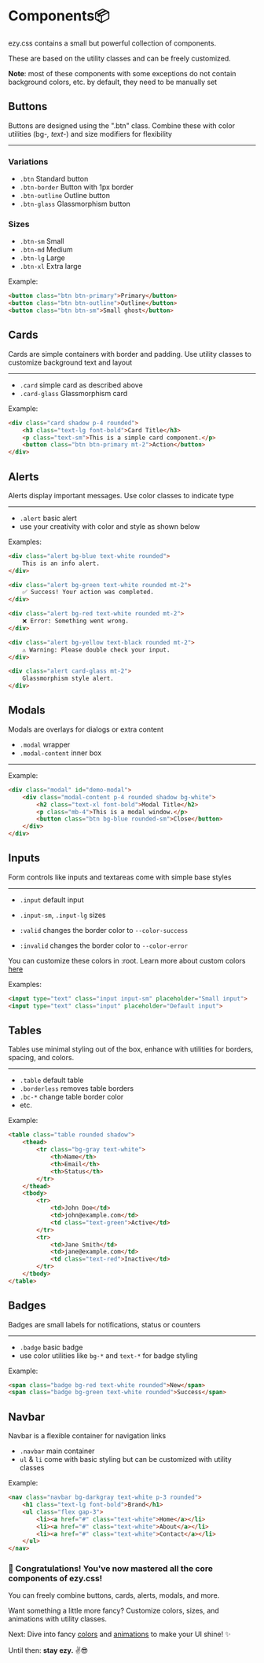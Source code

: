 # Components📦

ezy.css contains a small but powerful collection of components.

These are based on the utility classes and can be freely customized.

**Note**: most of these components with some exceptions do not contain background colors, etc. by default, they need to be manually set 

## Buttons

Buttons are designed using the ".btn" class. Combine these with color utilities (bg-*, text-*) and size modifiers for flexibility

---

### Variations
- `.btn` Standard button
- `.btn-border` Button with 1px border
- `.btn-outline` Outline button
- `.btn-glass` Glassmorphism button

### Sizes
- `.btn-sm` Small
- `.btn-md` Medium
- `.btn-lg` Large
- `.btn-xl` Extra large

Example:

```html
<button class="btn btn-primary">Primary</button>
<button class="btn btn-outline">Outline</button>
<button class="btn btn-sm">Small ghost</button>
```

## Cards

Cards are simple containers with border and padding. Use utility classes to customize background text and layout

---

- `.card` simple card as described above
- `.card-glass` Glassmorphism card

Example:

```html
<div class="card shadow p-4 rounded">
    <h3 class="text-lg font-bold">Card Title</h3>
    <p class="text-sm">This is a simple card component.</p>
    <button class="btn btn-primary mt-2">Action</button>
</div>
```

## Alerts

Alerts display important messages. Use color classes to indicate type

---

- `.alert` basic alert
- use your creativity with color and style as shown below

Examples:

```html
<div class="alert bg-blue text-white rounded">
    This is an info alert.
</div>

<div class="alert bg-green text-white rounded mt-2">
    ✅ Success! Your action was completed.
</div>

<div class="alert bg-red text-white rounded mt-2">
    ❌ Error: Something went wrong.
</div>

<div class="alert bg-yellow text-black rounded mt-2">
    ⚠️ Warning: Please double check your input.
</div>

<div class="alert card-glass mt-2">
    Glassmorphism style alert.
</div>
```

## Modals

Modals are overlays for dialogs or extra content
- `.modal` wrapper
- `.modal-content` inner box
---

Example:

```html
<div class="modal" id="demo-modal">
    <div class="modal-content p-4 rounded shadow bg-white">
        <h2 class="text-xl font-bold">Modal Title</h2>
        <p class="mb-4">This is a modal window.</p>
        <button class="btn bg-blue rounded-sm">Close</button>
    </div>
</div>
```

## Inputs

Form controls like inputs and textareas come with simple base styles

---

- `.input` default input
- `.input-sm`, `.input-lg` sizes


- `:valid` changes the border color to `--color-success`
- `:invalid` changes the border color to `--color-error`

You can customize these colors in :root. Learn more about custom colors [here](colors.md)

Examples:

```html
<input type="text" class="input input-sm" placeholder="Small input">
<input type="text" class="input" placeholder="Default input">
```

## Tables

Tables use minimal styling out of the box, enhance with utilities for borders, spacing, and colors.

---

- `.table` default table
- `.borderless` removes table borders
- `.bc-*` change table border color
- etc.

Example:

```html
<table class="table rounded shadow">
    <thead>
        <tr class="bg-gray text-white">
            <th>Name</th>
            <th>Email</th>
            <th>Status</th>
        </tr>
    </thead>
    <tbody>
        <tr>
            <td>John Doe</td>
            <td>john@example.com</td>
            <td class="text-green">Active</td>
        </tr>
        <tr>
            <td>Jane Smith</td>
            <td>jane@example.com</td>
            <td class="text-red">Inactive</td>
        </tr>
    </tbody>
</table>
```

## Badges

Badges are small labels for notifications, status or counters

---

- `.badge` basic badge
- use color utilities like `bg-*` and `text-*` for badge styling

Example:

```html
<span class="badge bg-red text-white rounded">New</span>
<span class="badge bg-green text-white rounded">Success</span>
```

## Navbar

Navbar is a flexible container for navigation links

- `.navbar` main container
- `ul` & `li` come with basic styling but can be customized with utility classes

Example:

```html
<nav class="navbar bg-darkgray text-white p-3 rounded">
    <h1 class="text-lg font-bold">Brand</h1>
    <ul class="flex gap-3">
        <li><a href="#" class="text-white">Home</a></li>
        <li><a href="#" class="text-white">About</a></li>
        <li><a href="#" class="text-white">Contact</a></li>
    </ul>
</nav>
```

### 🎉 Congratulations! You've now mastered all the core components of ezy.css!

You can freely combine buttons, cards, alerts, modals, and more.

Want something a little more fancy? Customize colors, sizes, and animations with utility classes.

Next: Dive into fancy [colors](colors.md?id=Colors🎨) and [animations](animations.md?id=Animations😎) to make your UI shine! ✨

Until then: **stay ezy.** ✌️😎